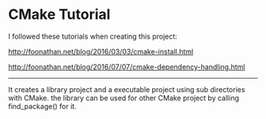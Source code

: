 # CMake Tutorial

I followed these tutorials when creating this project:

http://foonathan.net/blog/2016/03/03/cmake-install.html

http://foonathan.net/blog/2016/07/07/cmake-dependency-handling.html

------

It creates a library project and a executable project using sub directories with CMake.
the library can be used for other CMake project by calling find_package() for it.